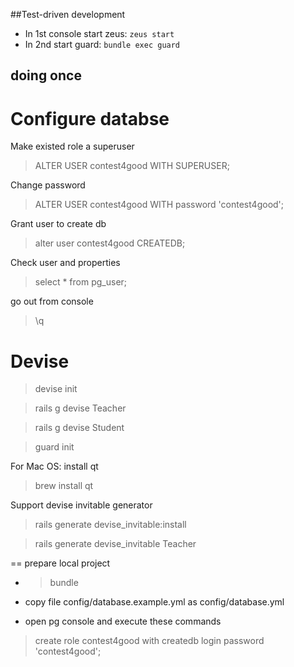 ##Test-driven development

* In 1st console start zeus: `zeus start`
* In 2nd start guard: `bundle exec guard`

## doing once

# Configure databse

Make existed role a superuser
> ALTER USER contest4good WITH SUPERUSER;

Change password
> ALTER USER contest4good WITH password 'contest4good';

Grant user to create db
> alter user contest4good CREATEDB;

Check user and properties
> select * from pg_user;

go out from console
> \q

# Devise

> devise init

> rails g devise Teacher

> rails g devise Student

> guard init

For Mac OS: install qt
> brew install qt

Support devise invitable generator
> rails generate devise_invitable:install

> rails generate devise_invitable Teacher

== prepare local project

* > bundle

* copy file config/database.example.yml as config/database.yml

* open pg console and execute these commands

> create role contest4good with createdb login password 'contest4good';

